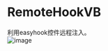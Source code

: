 # RemoteHookVB


利用easyhook控件远程注入。  
![image](https://github.com/laomms/CoolQQ/blob/master/机器人.gif)

